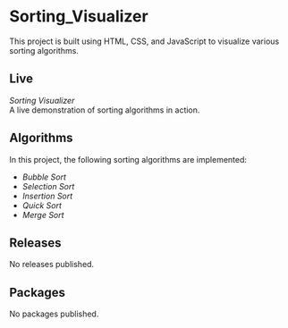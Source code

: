 # Sorting_Visualizer

This project is built using HTML, CSS, and JavaScript to visualize various sorting algorithms.

## Live

*Sorting Visualizer*  
A live demonstration of sorting algorithms in action.

## Algorithms

In this project, the following sorting algorithms are implemented:

- *Bubble Sort*
- *Selection Sort*
- *Insertion Sort*
- *Quick Sort*
- *Merge Sort*

## Releases

No releases published.

## Packages

No packages published.
